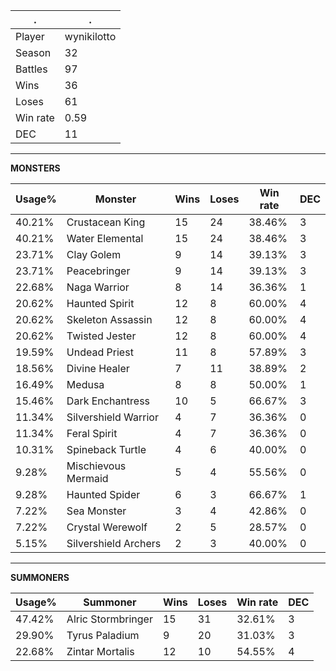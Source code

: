 .|.
|-|-
Player|wynikilotto
Season|32
Battles|97
Wins|36
Loses|61
Win rate|0.59
DEC|11

---
**MONSTERS**

Usage%|Monster|Wins|Loses|Win rate|DEC|
-|-|-|-|-|-|
40.21%|Crustacean King|15|24|38.46%|3|
40.21%|Water Elemental|15|24|38.46%|3|
23.71%|Clay Golem|9|14|39.13%|3|
23.71%|Peacebringer|9|14|39.13%|3|
22.68%|Naga Warrior|8|14|36.36%|1|
20.62%|Haunted Spirit|12|8|60.00%|4|
20.62%|Skeleton Assassin|12|8|60.00%|4|
20.62%|Twisted Jester|12|8|60.00%|4|
19.59%|Undead Priest|11|8|57.89%|3|
18.56%|Divine Healer|7|11|38.89%|2|
16.49%|Medusa|8|8|50.00%|1|
15.46%|Dark Enchantress|10|5|66.67%|3|
11.34%|Silvershield Warrior|4|7|36.36%|0|
11.34%|Feral Spirit|4|7|36.36%|0|
10.31%|Spineback Turtle|4|6|40.00%|0|
9.28%|Mischievous Mermaid|5|4|55.56%|0|
9.28%|Haunted Spider|6|3|66.67%|1|
7.22%|Sea Monster|3|4|42.86%|0|
7.22%|Crystal Werewolf|2|5|28.57%|0|
5.15%|Silvershield Archers|2|3|40.00%|0|

---
**SUMMONERS**

Usage%|Summoner|Wins|Loses|Win rate|DEC|
-|-|-|-|-|-|
47.42%|Alric Stormbringer|15|31|32.61%|3|
29.90%|Tyrus Paladium|9|20|31.03%|3|
22.68%|Zintar Mortalis|12|10|54.55%|4|
